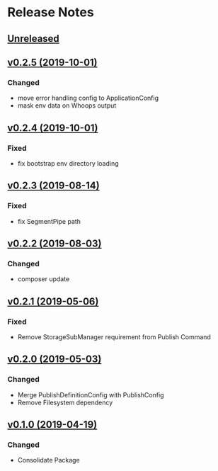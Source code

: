 # Release Notes

## [Unreleased](https://github.com/ixocreate/application/compare/0.2.4...develop)

## [v0.2.5 (2019-10-01)](https://github.com/ixocreate/application/compare/0.2.4...0.2.5)
### Changed
- move error handling config to ApplicationConfig
- mask env data on Whoops output

## [v0.2.4 (2019-10-01)](https://github.com/ixocreate/application/compare/0.2.3...0.2.4)
### Fixed
- fix bootstrap env directory loading

## [v0.2.3 (2019-08-14)](https://github.com/ixocreate/application/compare/0.2.2...0.2.3)
### Fixed
- fix SegmentPipe path

## [v0.2.2 (2019-08-03)](https://github.com/ixocreate/application/compare/0.2.1...0.2.2)
### Changed
- composer update

## [v0.2.1 (2019-05-06)](https://github.com/ixocreate/application/compare/0.2.0...0.2.1)
### Fixed
- Remove StorageSubManager requirement from Publish Command

## [v0.2.0 (2019-05-03)](https://github.com/ixocreate/application/compare/0.1.0...0.2.0)
### Changed
- Merge PublishDefinitionConfig with PublishConfig
- Remove Filesystem dependency

## [v0.1.0 (2019-04-19)](https://github.com/ixocreate/application/compare/master...0.1.0)
### Changed
- Consolidate Package
